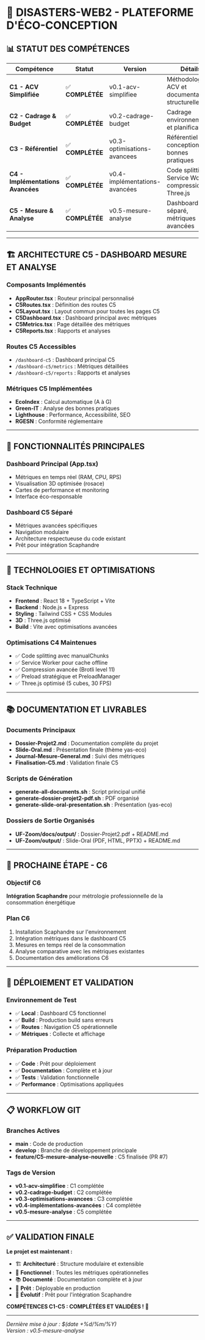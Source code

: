 # 🎯 **DISASTERS-WEB2 - PLATEFORME D'ÉCO-CONCEPTION**

## 📊 **STATUT DES COMPÉTENCES**

| Compétence | Statut | Version | Détails |
|------------|--------|---------|---------|
| **C1 - ACV Simplifiée** | ✅ **COMPLÉTÉE** | v0.1-acv-simplifiee | Méthodologie ACV et documentation structurelle |
| **C2 - Cadrage & Budget** | ✅ **COMPLÉTÉE** | v0.2-cadrage-budget | Cadrage environnemental et planification |
| **C3 - Référentiel** | ✅ **COMPLÉTÉE** | v0.3-optimisations-avancees | Référentiel éco-conception et bonnes pratiques |
| **C4 - Implémentations Avancées** | ✅ **COMPLÉTÉE** | v0.4-implémentations-avancées | Code splitting, Service Worker, compression, Three.js |
| **C5 - Mesure & Analyse** | ✅ **COMPLÉTÉE** | v0.5-mesure-analyse | Dashboard C5 séparé, métriques avancées |

---

## 🏗️ **ARCHITECTURE C5 - DASHBOARD MESURE ET ANALYSE**

### **Composants Implémentés**
- **AppRouter.tsx** : Routeur principal personnalisé
- **C5Routes.tsx** : Définition des routes C5
- **C5Layout.tsx** : Layout commun pour toutes les pages C5
- **C5Dashboard.tsx** : Dashboard principal avec métriques
- **C5Metrics.tsx** : Page détaillée des métriques
- **C5Reports.tsx** : Rapports et analyses

### **Routes C5 Accessibles**
- `/dashboard-c5` : Dashboard principal C5
- `/dashboard-c5/metrics` : Métriques détaillées
- `/dashboard-c5/reports` : Rapports et analyses

### **Métriques C5 Implémentées**
- **EcoIndex** : Calcul automatique (A à G)
- **Green-IT** : Analyse des bonnes pratiques
- **Lighthouse** : Performance, Accessibilité, SEO
- **RGESN** : Conformité réglementaire

---

## 🚀 **FONCTIONNALITÉS PRINCIPALES**

### **Dashboard Principal (App.tsx)**
- Métriques en temps réel (RAM, CPU, RPS)
- Visualisation 3D optimisée (rosace)
- Cartes de performance et monitoring
- Interface éco-responsable

### **Dashboard C5 Séparé**
- Métriques avancées spécifiques
- Navigation modulaire
- Architecture respectueuse du code existant
- Prêt pour intégration Scaphandre

---

## 🔧 **TECHNOLOGIES ET OPTIMISATIONS**

### **Stack Technique**
- **Frontend** : React 18 + TypeScript + Vite
- **Backend** : Node.js + Express
- **Styling** : Tailwind CSS + CSS Modules
- **3D** : Three.js optimisé
- **Build** : Vite avec optimisations avancées

### **Optimisations C4 Maintenues**
- ✅ Code splitting avec manualChunks
- ✅ Service Worker pour cache offline
- ✅ Compression avancée (Brotli level 11)
- ✅ Preload stratégique et PreloadManager
- ✅ Three.js optimisé (5 cubes, 30 FPS)

---

## 📚 **DOCUMENTATION ET LIVRABLES**

### **Documents Principaux**
- **Dossier-Projet2.md** : Documentation complète du projet
- **Slide-Oral.md** : Présentation finale (thème yas-eco)
- **Journal-Mesure-General.md** : Suivi des métriques
- **Finalisation-C5.md** : Validation finale C5

### **Scripts de Génération**
- **generate-all-documents.sh** : Script principal unifié
- **generate-dossier-projet2-pdf.sh** : PDF organisé
- **generate-slide-oral-presentation.sh** : Présentation (yas-eco)

### **Dossiers de Sortie Organisés**
- **UF-Zoom/docs/output/** : Dossier-Projet2.pdf + README.md
- **UF-Zoom/output/** : Slide-Oral (PDF, HTML, PPTX) + README.md

---

## 🎯 **PROCHAINE ÉTAPE - C6**

### **Objectif C6**
**Intégration Scaphandre** pour métrologie professionnelle de la consommation énergétique

### **Plan C6**
1. Installation Scaphandre sur l'environnement
2. Intégration métriques dans le dashboard C5
3. Mesures en temps réel de la consommation
4. Analyse comparative avec les métriques existantes
5. Documentation des améliorations C6

---

## 🚀 **DÉPLOIEMENT ET VALIDATION**

### **Environnement de Test**
- ✅ **Local** : Dashboard C5 fonctionnel
- ✅ **Build** : Production build sans erreurs
- ✅ **Routes** : Navigation C5 opérationnelle
- ✅ **Métriques** : Collecte et affichage

### **Préparation Production**
- ✅ **Code** : Prêt pour déploiement
- ✅ **Documentation** : Complète et à jour
- ✅ **Tests** : Validation fonctionnelle
- ✅ **Performance** : Optimisations appliquées

---

## 📋 **WORKFLOW GIT**

### **Branches Actives**
- **main** : Code de production
- **develop** : Branche de développement principale
- **feature/C5-mesure-analyse-nouvelle** : C5 finalisée (PR #7)

### **Tags de Version**
- **v0.1-acv-simplifiee** : C1 complétée
- **v0.2-cadrage-budget** : C2 complétée
- **v0.3-optimisations-avancees** : C3 complétée
- **v0.4-implémentations-avancées** : C4 complétée
- **v0.5-mesure-analyse** : C5 complétée

---

## ✅ **VALIDATION FINALE**

**Le projet est maintenant :**
- 🏗️ **Architecturé** : Structure modulaire et extensible
- 🎨 **Fonctionnel** : Toutes les métriques opérationnelles
- 📚 **Documenté** : Documentation complète et à jour
- 🚀 **Prêt** : Déployable en production
- 🔮 **Évolutif** : Prêt pour l'intégration Scaphandre

**COMPÉTENCES C1-C5 : COMPLÉTÉES ET VALIDÉES ! 🎉**

---

*Dernière mise à jour : $(date +%d/%m/%Y)*  
*Version : v0.5-mesure-analyse* 